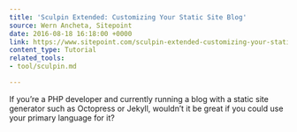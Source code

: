 ```yaml
---
title: 'Sculpin Extended: Customizing Your Static Site Blog'
source: Wern Ancheta, Sitepoint
date: 2016-08-18 16:18:00 +0000
link: https://www.sitepoint.com/sculpin-extended-customizing-your-static-site-blog/
content_type: Tutorial
related_tools:
- tool/sculpin.md

---
```

If you’re a PHP developer and currently running a blog with a static site generator such as Octopress or Jekyll, wouldn’t it be great if you could use your primary language for it?
